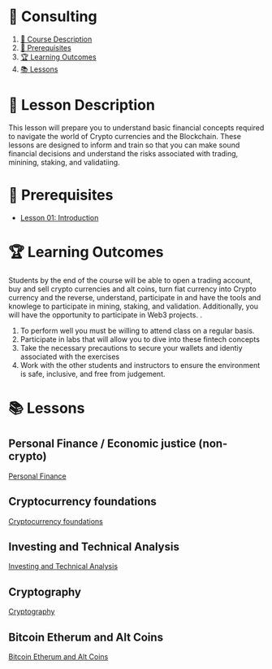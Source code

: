 # **💾 Consulting**

1. [📝 Course Description](#📝-course-description)
2. [🎯 Prerequisites](#🎯-prerequisites)
3. [🏆 Learning Outcomes](#🏆-learning-outcomes)
4. [📚 Lessons](#📚-lessons)


# 📝 Lesson Description

This lesson will prepare you to understand basic financial concepts required to navigate the world of Crypto currencies and the Blockchain. These lessons are designed to inform and train so that you can make sound financial decisions and understand the risks associated with trading, minining, staking, and validatiing.

# 🎯 Prerequisites

* [Lesson 01: Introduction](/courses/01-Introduction/home.md)

# 🏆 Learning Outcomes

Students by the end of the course will be able to open a trading account, buy and sell crypto currencies and alt coins, turn fiat currency into Crypto currency and the reverse, understand, participate in and have the tools and knowlege to participate in mining, staking, and validation. Additionally, you will have the opportunity to participate in Web3 projects.
.


1. To perform well you must be willing to attend class on a regular basis.
2. Participate in labs that will allow you to dive into these fintech concepts
3. Take the necessary precautions to secure your wallets and identiy associated with the exercises
4. Work with the other students and instructors to ensure the environment is safe, inclusive, and free from judgement.

# 📚 Lessons

## Personal Finance / Economic justice (non-crypto)
[Personal Finance](/courses/17-Crypto/lessons/personal-finance.md)

## Cryptocurrency foundations
[Cryptocurrency foundations](/courses/17-Crypto/lessons/crypto-foundations.md)

## Investing and Technical Analysis
[Investing and Technical Analysis](/courses/17-Crypto/lessons/study-tracks.md)

## Cryptography
[Cryptography](/courses/17-Crypto/lessons/cryptography.md)

## Bitcoin Etherum and Alt Coins
[Bitcoin Etherum and Alt Coins](/courses/17-Crypto/lessons/bitcoin.md)
